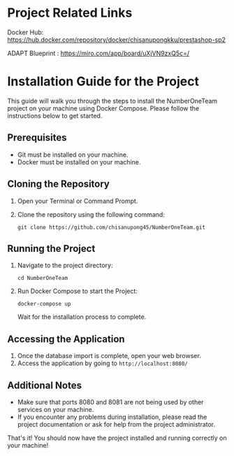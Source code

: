 # Project Related Links

Docker Hub: https://hub.docker.com/repository/docker/chisanupongkku/prestashop-sp2

ADAPT Blueprint : https://miro.com/app/board/uXjVN9zxQ5c=/

# Installation Guide for the Project

This guide will walk you through the steps to install the NumberOneTeam project on your machine using Docker Compose. Please follow the instructions below to get started.

## Prerequisites
- Git must be installed on your machine.
- Docker must be installed on your machine.

## Cloning the Repository
1. Open your Terminal or Command Prompt.
2. Clone the repository using the following command:

   ```
   git clone https://github.com/chisanupong45/NumberOneTeam.git
   ```

## Running the Project
1. Navigate to the project directory:

   ```
   cd NumberOneTeam
   ```

2. Run Docker Compose to start the Project:

   ```
   docker-compose up
   ```

   Wait for the installation process to complete.

## Accessing the Application
1. Once the database import is complete, open your web browser.
2. Access the application by going to `http://localhost:8080/`

## Additional Notes
- Make sure that ports 8080 and 8081 are not being used by other services on your machine.
- If you encounter any problems during installation, please read the project documentation or ask for help from the project administrator.

That's it! You should now have the project installed and running correctly on your machine!
